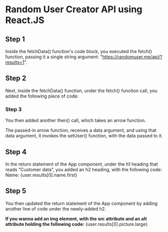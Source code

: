 # Random User Creator API using React.JS

## Step 1

Inside the fetchData() function's code block, you executed the fetch() function, passing it a single string argument: "https://randomuser.me/api/?results=1".


## Step 2

Next, inside the fetchData() function, under the fetch() function call, you added the following piece of code:


### Step 3

You then added another then() call, which takes an arrow function.

The passed-in arrow function, receives a data argument, and using that data argument, it invokes the setUser() function, with the data passed to it.


## Step 4

In the return statement of the App component, under the h1 heading that reads “Customer data”,  you added an h2 heading, with the following code: Name: {user.results[0].name.first}


## Step 5

You then updated the return statement of the App component by adding another line of code under the newly-added h2.

**If you wanna add an img element, with the src attribute and an alt attribute holding the following code:**
 {user.results[0].picture.large}

